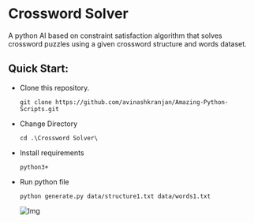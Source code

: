 # Crossword Solver
A python AI based on constraint satisfaction algorithm that solves crossword puzzles using a given crossword structure and words dataset.

## Quick Start:
- Clone this repository.

      git clone https://github.com/avinashkranjan/Amazing-Python-Scripts.git
      
- Change Directory

      cd .\Crossword Solver\
      
- Install requirements

      python3+
      
- Run python file

      python generate.py data/structure1.txt data/words1.txt
      
      
      
    ![Img](https://github.com/aliya-rahmani/Amazing-Python-Scripts/blob/master/Crossword%20Solver/Screenshot%20from%202021-03-20%2016-35-22.png)
